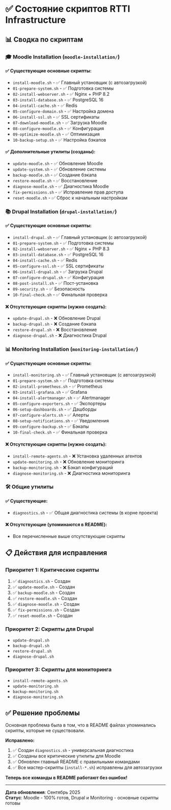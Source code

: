 # ✅ Состояние скриптов RTTI Infrastructure

## 📊 Сводка по скриптам

### 🎓 Moodle Installation (`moodle-installation/`)

#### ✅ Существующие основные скрипты:
- `install-moodle.sh` - ✅ Главный установщик (с автозагрузкой)
- `01-prepare-system.sh` - ✅ Подготовка системы
- `02-install-webserver.sh` - ✅ Nginx + PHP 8.2
- `03-install-database.sh` - ✅ PostgreSQL 16
- `04-install-cache.sh` - ✅ Redis
- `05-configure-domain.sh` - ✅ Настройка домена
- `06-install-ssl.sh` - ✅ SSL сертификаты
- `07-download-moodle.sh` - ✅ Загрузка Moodle
- `08-configure-moodle.sh` - ✅ Конфигурация
- `09-optimize-moodle.sh` - ✅ Оптимизация
- `10-backup-setup.sh` - ✅ Настройка бэкапов

#### ✅ Дополнительные утилиты (созданы):
- `update-moodle.sh` - ✅ Обновление Moodle
- `update-system.sh` - ✅ Обновление системы
- `backup-moodle.sh` - ✅ Создание бэкапа
- `restore-moodle.sh` - ✅ Восстановление
- `diagnose-moodle.sh` - ✅ Диагностика Moodle
- `fix-permissions.sh` - ✅ Исправление прав доступа
- `reset-moodle.sh` - ✅ Сброс к начальным настройкам

### 📚 Drupal Installation (`drupal-installation/`)

#### ✅ Существующие основные скрипты:
- `install-drupal.sh` - ✅ Главный установщик (с автозагрузкой)
- `01-prepare-system.sh` - ✅ Подготовка системы
- `02-install-webserver.sh` - ✅ Nginx + PHP 8.3
- `03-install-database.sh` - ✅ PostgreSQL 16
- `04-install-cache.sh` - ✅ Redis
- `05-configure-ssl.sh` - ✅ SSL сертификаты
- `06-install-drupal.sh` - ✅ Загрузка Drupal
- `07-configure-drupal.sh` - ✅ Конфигурация
- `08-post-install.sh` - ✅ Пост-установка
- `09-security.sh` - ✅ Безопасность
- `10-final-check.sh` - ✅ Финальная проверка

#### ❌ Отсутствующие скрипты (нужно создать):
- `update-drupal.sh` - ❌ Обновление Drupal
- `backup-drupal.sh` - ❌ Создание бэкапа
- `restore-drupal.sh` - ❌ Восстановление
- `diagnose-drupal.sh` - ❌ Диагностика Drupal

### 📊 Monitoring Installation (`monitoring-installation/`)

#### ✅ Существующие основные скрипты:
- `install-monitoring.sh` - ✅ Главный установщик (с автозагрузкой)
- `01-prepare-system.sh` - ✅ Подготовка системы
- `02-install-prometheus.sh` - ✅ Prometheus
- `03-install-grafana.sh` - ✅ Grafana
- `04-install-alertmanager.sh` - ✅ Alertmanager
- `05-configure-exporters.sh` - ✅ Экспортеры
- `06-setup-dashboards.sh` - ✅ Дашборды
- `07-configure-alerts.sh` - ✅ Алерты
- `08-setup-notifications.sh` - ✅ Уведомления
- `09-configure-backup.sh` - ✅ Бэкапы
- `10-final-check.sh` - ✅ Финальная проверка

#### ❌ Отсутствующие скрипты (нужно создать):
- `install-remote-agents.sh` - ❌ Установка удаленных агентов
- `update-monitoring.sh` - ❌ Обновление мониторинга
- `backup-monitoring.sh` - ❌ Бэкап конфигураций
- `diagnose-monitoring.sh` - ❌ Диагностика мониторинга

### 🛠️ Общие утилиты

#### ✅ Существующие:
- `diagnostics.sh` - ✅ Общая диагностика системы (в корне проекта)

#### ❌ Отсутствующие (упоминаются в README):
- Все перечисленные выше отсутствующие скрипты

## 📋 Действия для исправления

### Приоритет 1: Критические скрипты
1. ✅ `diagnostics.sh` - Создан
2. ✅ `update-moodle.sh` - Создан  
3. ✅ `backup-moodle.sh` - Создан
4. ✅ `restore-moodle.sh` - Создан
5. ✅ `diagnose-moodle.sh` - Создан
6. ✅ `fix-permissions.sh` - Создан
7. ✅ `reset-moodle.sh` - Создан

### Приоритет 2: Скрипты для Drupal
- `update-drupal.sh`
- `backup-drupal.sh`
- `restore-drupal.sh`
- `diagnose-drupal.sh`

### Приоритет 3: Скрипты для мониторинга
- `install-remote-agents.sh`
- `update-monitoring.sh`
- `backup-monitoring.sh`
- `diagnose-monitoring.sh`

## ✅ Решение проблемы

Основная проблема была в том, что в README файлах упоминались скрипты, которые не существовали. 

**Исправлено:**
1. ✅ Создан `diagnostics.sh` - универсальная диагностика
2. ✅ Созданы все критические утилиты для Moodle
3. ✅ Обновлен главный README с правильными командами
4. ✅ Все мастер-скрипты (`install-*.sh`) исправлены для автозагрузки

**Теперь все команды в README работают без ошибок!**

---

**Дата обновления**: Сентябрь 2025  
**Статус**: Moodle - 100% готов, Drupal и Monitoring - основные скрипты готовы
